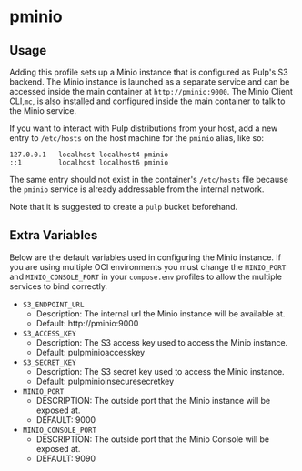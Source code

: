 # pminio

## Usage

Adding this profile sets up a Minio instance that is configured as Pulp's S3 backend. The Minio
instance is launched as a separate service and can be accessed inside the main container at
`http://pminio:9000`. The Minio Client CLI,`mc`, is also installed and configured inside the main 
container to talk to the Minio service.

If you want to interact with Pulp distributions from your host,
add a new entry to `/etc/hosts` on the host machine for the `pminio` alias, like so:

```
127.0.0.1   localhost localhost4 pminio
::1         localhost localhost6 pminio
```

The same entry should not exist in the container's `/etc/hosts` file because the `pminio` service
is already addressable from the internal network.

Note that it is suggested to create a `pulp` bucket beforehand.

## Extra Variables

Below are the default variables used in configuring the Minio instance. If you are using
multiple OCI environments you must change the `MINIO_PORT` and `MINIO_CONSOLE_PORT` in your
`compose.env` profiles to allow the multiple services to bind correctly.

- `S3_ENDPOINT_URL`
    - Description: The internal url the Minio instance will be available at.
    - Default: http://pminio:9000
- `S3_ACCESS_KEY`
    - Description: The S3 access key used to access the Minio instance.
    - Default: pulpminioaccesskey
- `S3_SECRET_KEY`
    - Description: The S3 secret key used to access the Minio instance.
    - Default: pulpminioinsecuresecretkey
- `MINIO_PORT`
    - DESCRIPTION: The outside port that the Minio instance will be exposed at.
    - DEFAULT: 9000
- `MINIO_CONSOLE_PORT`
    - DESCRIPTION: The outside port that the Minio Console will be exposed at.
    - DEFAULT: 9090
